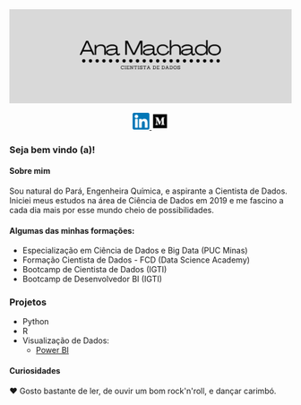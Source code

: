 <img src = "card.png">
<p align=center> 
  <a href = "https://www.linkedin.com/in/ana-paula-machado-005/"><img src="linkedin.png" width = 30px> </a> 
  <a href = "https://medium.com/@vieirapmachado"><img src="medium.png" width = 30px> </a> 
</p>

### Seja bem vindo (a)!
#### Sobre mim
Sou natural do Pará, Engenheira Química, e aspirante a Cientista de Dados. <br>
Iniciei meus estudos na área de Ciência de Dados em 2019 e me fascino a cada dia mais por esse mundo cheio de possibilidades. <br>

#### Algumas das minhas formações:

- Especialização em Ciência de Dados e Big Data (PUC Minas)
- Formação Cientista de Dados - FCD (Data Science Academy)
- Bootcamp de Cientista de Dados (IGTI)
- Bootcamp de Desenvolvedor BI (IGTI)

### Projetos
- Python
- R
- Visualização de Dados:
  - [Power BI](https://github.com/avmachado/Dashboards-Power-BI)

#### Curiosidades
:heart: Gosto bastante de ler, de ouvir um bom rock'n'roll, e dançar carimbó.
